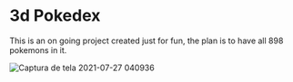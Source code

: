 # 3d Pokedex

This is an on going project created just for fun, the plan is to have all 898 pokemons in it.

![Captura de tela 2021-07-27 040936](https://user-images.githubusercontent.com/60182775/127111320-c69bb33b-ac09-41fb-b0d4-8658ca760394.jpg)
